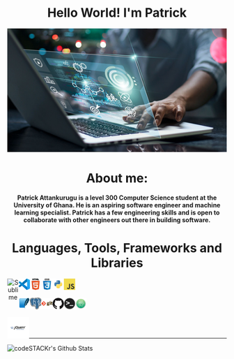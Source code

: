 <div align="center">

<h1>Hello World! I'm Patrick</h1>

</div>

 

<div align="center">
 
![alt text](ai.jpg)

</div>
 
<div align="center">

<h1>About me:</h1>

</div>

<div align="center">

<h4>
 <P>Patrick Attankurugu is a level 300 Computer Science student at the University of Ghana.
  He is an aspiring software engineer and machine learning specialist. Patrick has a few engineering skills and is open to collaborate with other engineers out there in building software.</P>

</h4>

</div>


</div>

<div align="center">

<h1>Languages, Tools, Frameworks and Libraries</h1>

</div>
<div align="center">

<img align="left" alt="Sublime" width="26px" src="https://duckduckgo.com/i/fb1795e6.png" />
<img align="left" alt="Visual Studio Code" width="26px" src="https://raw.githubusercontent.com/github/explore/80688e429a7d4ef2fca1e82350fe8e3517d3494d/topics/visual-studio-code/visual-studio-code.png" />
<img align="left" alt="HTML5" width="26px" src="https://raw.githubusercontent.com/github/explore/80688e429a7d4ef2fca1e82350fe8e3517d3494d/topics/html/html.png" />
<img align="left" alt="CSS3" width="26px" src="https://raw.githubusercontent.com/github/explore/80688e429a7d4ef2fca1e82350fe8e3517d3494d/topics/css/css.png" />
<img align="left" alt="Python" width="26px" src="https://raw.githubusercontent.com/github/explore/80688e429a7d4ef2fca1e82350fe8e3517d3494d/topics/python/python.png" />
<img align="left" alt="JavaScript" width="26px" src="https://raw.githubusercontent.com/github/explore/80688e429a7d4ef2fca1e82350fe8e3517d3494d/topics/javascript/javascript.png" />

<br />
<br />

<div style="margin-top:10px">
<img align="left" alt="SQLite" width="26px" src="https://raw.githubusercontent.com/github/explore/2d218e3aa252dc90eef269b34eeec1fbd15dc07e/topics/sqlite/sqlite.png" />
<img align="left" alt="PostgreSQL" width="26px" src="https://raw.githubusercontent.com/github/explore/80688e429a7d4ef2fca1e82350fe8e3517d3494d/topics/postgresql/postgresql.png" />
<img align="left" alt="Git" width="26px" src="https://raw.githubusercontent.com/github/explore/80688e429a7d4ef2fca1e82350fe8e3517d3494d/topics/git/git.png" />
<img align="left" alt="GitHub" width="26px" src="https://raw.githubusercontent.com/github/explore/78df643247d429f6cc873026c0622819ad797942/topics/github/github.png" />
<img align="left" alt="Terminal" width="26px" src="https://raw.githubusercontent.com/github/explore/80688e429a7d4ef2fca1e82350fe8e3517d3494d/topics/terminal/terminal.png" />
<img align="left" alt="Atom" width="26px" src="https://raw.githubusercontent.com/github/explore/80688e429a7d4ef2fca1e82350fe8e3517d3494d/topics/atom/atom.png" />
</div>

<br />
<br />


<div style="margin-top:10px">
<img align="left" alt="Jquery" width="50px" src="https://raw.githubusercontent.com/github/explore/80688e429a7d4ef2fca1e82350fe8e3517d3494d/topics/jquery/jquery.png" />

</div>

<br />
<br />
</div>

---

<img align="left" alt="codeSTACKr's Github Stats" src="https://github-readme-stats.vercel.app/api?username=PatrickAttankurugu&show_icons=true&hide_border=true&count_private=true" />

<br />
<br />


[website]: http://patrickattankurugu.github.io/
[linkedin]: https://www.linkedin.com/in/patrickattankurugu1/




